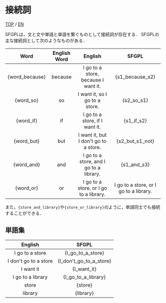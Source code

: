 # 接続詞

[TOP](../../readme.md)
/
[EN](../en/Conjunction.md)

SFGPLは，文と文や単語と単語を繋ぐものとして接続詞が存在する．
SFGPLの主な接続詞として次のようなものがある．

|Word|English Word|English|SFGPL|
|:-:|:-:|:-:|:-:|
|{word_because}|because|I go to a store, because I want it.|{s1_because_s2}|
|{word_so}|so|I want it, so I go to a store.|{s2_so_s1}|
|{word_if}|if|I go to a store, if I want it.|{s1_if_s2}|
|{word_but}|but|I want it, but I don't go to a store.|{s2_but_s1_not}|
|{word_and}|and|I go to a store, and I go to a library.|{s1_and_s3}|
|{word_or}|or|I go to a store, or I go to a library.|I go to a store, or I go to a library.|{s1_or_s3}|

また，```{store_and_library}```や```{store_or_library}```のように，単語同士でも接続することができる．

## 単語集

|English|SFGPL|
|:-:|:-:|
|I go to a store|{I_go_to_a_store}|
|I don't go to a store|{I_don't_go_to_a_store}|
|I want it|{I_want_it}|
|I go to a library|{I_go_to_a_library}|
|store|{store}|
|library|{library}|
